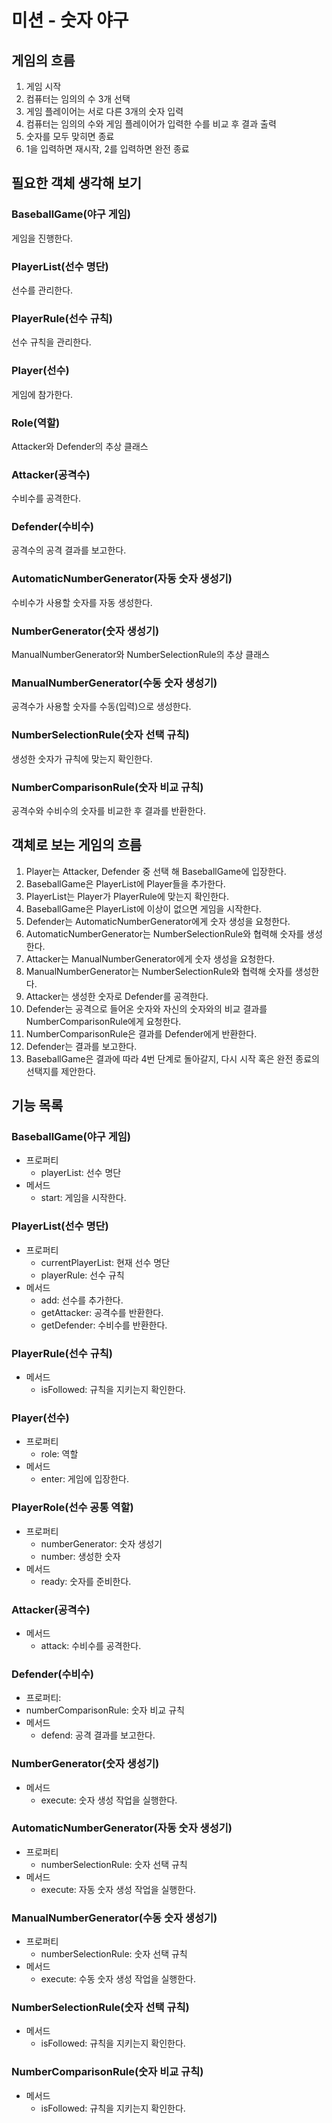 # 미션 - 숫자 야구

## 게임의 흐름

1. 게임 시작
2. 컴퓨터는 임의의 수 3개 선택
3. 게임 플레이어는 서로 다른 3개의 숫자 입력
4. 컴퓨터는 임의의 수와 게임 플레이어가 입력한 수를 비교 후 결과 출력
5. 숫자를 모두 맞히면 종료
6. 1을 입력하면 재시작, 2를 입력하면 완전 종료

## 필요한 객체 생각해 보기

### BaseballGame(야구 게임)

게임을 진행한다.

### PlayerList(선수 명단)

선수를 관리한다.

### PlayerRule(선수 규칙)

선수 규칙을 관리한다.

### Player(선수)

게임에 참가한다.

### Role(역할)

Attacker와 Defender의 추상 클래스

### Attacker(공격수)

수비수를 공격한다.

### Defender(수비수)

공격수의 공격 결과를 보고한다.

### AutomaticNumberGenerator(자동 숫자 생성기)

수비수가 사용할 숫자를 자동 생성한다.

### NumberGenerator(숫자 생성기)

ManualNumberGenerator와 NumberSelectionRule의 추상 클래스

### ManualNumberGenerator(수동 숫자 생성기)

공격수가 사용할 숫자를 수동(입력)으로 생성한다.

### NumberSelectionRule(숫자 선택 규칙)

생성한 숫자가 규칙에 맞는지 확인한다.

### NumberComparisonRule(숫자 비교 규칙)

공격수와 수비수의 숫자를 비교한 후 결과를 반환한다.

## 객체로 보는 게임의 흐름

1. Player는 Attacker, Defender 중 선택 해 BaseballGame에 입장한다.
2. BaseballGame은 PlayerList에 Player들을 추가한다.
3. PlayerList는 Player가 PlayerRule에 맞는지 확인한다.
4. BaseballGame은 PlayerList에 이상이 없으면 게임을 시작한다.
5. Defender는 AutomaticNumberGenerator에게 숫자 생성을 요청한다.
6. AutomaticNumberGenerator는 NumberSelectionRule와 협력해 숫자를 생성한다.
7. Attacker는 ManualNumberGenerator에게 숫자 생성을 요청한다.
8. ManualNumberGenerator는 NumberSelectionRule와 협력해 숫자를 생성한다.
9. Attacker는 생성한 숫자로 Defender를 공격한다.
10. Defender는 공격으로 들어온 숫자와 자신의 숫자와의 비교 결과를 NumberComparisonRule에게 요청한다.
11. NumberComparisonRule은 결과를 Defender에게 반환한다.
12. Defender는 결과를 보고한다.
13. BaseballGame은 결과에 따라 4번 단계로 돌아갈지, 다시 시작 혹은 완전 종료의 선택지를 제안한다.

## 기능 목록

### BaseballGame(야구 게임)

- 프로퍼티
  - playerList: 선수 명단
- 메서드
  - start: 게임을 시작한다.

### PlayerList(선수 명단)

- 프로퍼티
  - currentPlayerList: 현재 선수 명단
  - playerRule: 선수 규칙
- 메서드
  - add: 선수를 추가한다.
  - getAttacker: 공격수를 반환한다.
  - getDefender: 수비수를 반환한다.

### PlayerRule(선수 규칙)

- 메서드
  - isFollowed: 규칙을 지키는지 확인한다.

### Player(선수)

- 프로퍼티
  - role: 역할
- 메서드
  - enter: 게임에 입장한다.

### PlayerRole(선수 공통 역할)

- 프로퍼티
  - numberGenerator: 숫자 생성기
  - number: 생성한 숫자
- 메서드
  - ready: 숫자를 준비한다.

### Attacker(공격수)

- 메서드
  - attack: 수비수를 공격한다.

### Defender(수비수)

- 프로퍼티:
- numberComparisonRule: 숫자 비교 규칙
- 메서드
  - defend: 공격 결과를 보고한다.

### NumberGenerator(숫자 생성기)

- 메서드
  - execute: 숫자 생성 작업을 실행한다.

### AutomaticNumberGenerator(자동 숫자 생성기)

- 프로퍼티
  - numberSelectionRule: 숫자 선택 규칙
- 메서드
  - execute: 자동 숫자 생성 작업을 실행한다.

### ManualNumberGenerator(수동 숫자 생성기)

- 프로퍼티
  - numberSelectionRule: 숫자 선택 규칙
- 메서드
  - execute: 수동 숫자 생성 작업을 실행한다.

### NumberSelectionRule(숫자 선택 규칙)

- 메서드
  - isFollowed: 규칙을 지키는지 확인한다.

### NumberComparisonRule(숫자 비교 규칙)

- 메서드
  - isFollowed: 규칙을 지키는지 확인한다.
